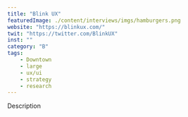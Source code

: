 ```yaml
---
title: "Blink UX"
featuredImage: ./content/interviews/imgs/hamburgers.png
website: "https://blinkux.com/"
twit: "https://twitter.com/BlinkUX"
inst: ""
category: "B"
tags:
    - Downtown
    - large
    - ux/ui
    - strategy
    - research
---
```


Description
